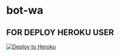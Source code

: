 # bot-wa

## FOR DEPLOY HEROKU USER


<p><a href="https://heroku.com/deploy?template="https://github.com/yusuf105/bot-wa"> <img src="https://www.herokucdn.com/deploy/button.svg" alt="Deploy to Heroku" /></a></p>

